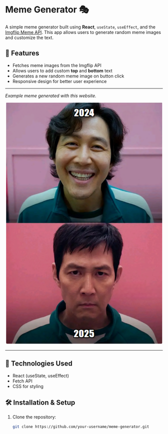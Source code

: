 # Meme Generator 🎭

A simple meme generator built using **React**, `useState`, `useEffect`, and the [Imgflip Meme API](https://api.imgflip.com/get_memes). This app allows users to generate random meme images and customize the text.

## 📸 Features
- Fetches meme images from the Imgflip API
- Allows users to add custom **top** and **bottom** text
- Generates a new random meme image on button click
- Responsive design for better user experience

---

*Example meme generated with this website.*

![Home](src/assets/lock-in.png)

---

## 🚀 Technologies Used
- React (useState, useEffect)
- Fetch API
- CSS for styling

## 🛠️ Installation & Setup
1. Clone the repository:
   ```sh
   git clone https://github.com/your-username/meme-generator.git
